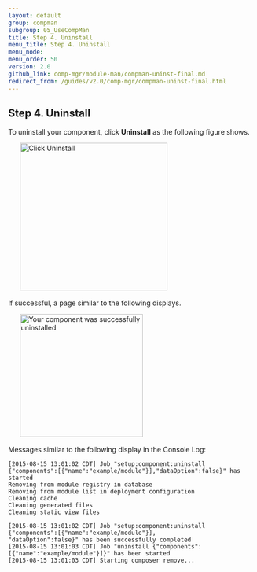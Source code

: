 ```yaml
---
layout: default 
group: compman
subgroup: 05_UseCompMan
title: Step 4. Uninstall
menu_title: Step 4. Uninstall
menu_node: 
menu_order: 50
version: 2.0
github_link: comp-mgr/module-man/compman-uninst-final.md
redirect_from: /guides/v2.0/comp-mgr/compman-uninst-final.html
---
```


## Step 4. Uninstall
To uninstall your component, click **Uninstall** as the following figure shows.

&nbsp;&nbsp;&nbsp;&nbsp;&nbsp;&nbsp;<img src="{{ site.baseurl }}common/images/cman_uninst2.png" width="300px" alt="Click Uninstall">

If successful, a page similar to the following displays.

&nbsp;&nbsp;&nbsp;&nbsp;&nbsp;&nbsp;<img src="{{ site.baseurl }}common/images/cman_uninst-success.png" width="250px" alt="Your component was successfully uninstalled">

Messages similar to the following display in the Console Log:

	[2015-08-15 13:01:02 CDT] Job "setup:component:uninstall {"components":[{"name":"example/module"}],"dataOption":false}" has started
	Removing from module registry in database
	Removing from module list in deployment configuration
	Cleaning cache
	Cleaning generated files
	Cleaning static view files

	[2015-08-15 13:01:02 CDT] Job "setup:component:uninstall {"components":[{"name":"example/module"}],
	"dataOption":false}" has been successfully completed
	[2015-08-15 13:01:03 CDT] Job "uninstall {"components":[{"name":"example/module"}]}" has been started
	[2015-08-15 13:01:03 CDT] Starting composer remove...

